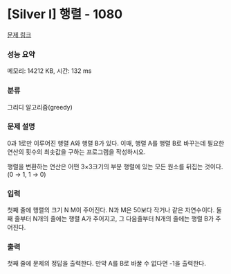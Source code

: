 # [Silver I] 행렬 - 1080 

[문제 링크](https://www.acmicpc.net/problem/1080) 

### 성능 요약

메모리: 14212 KB, 시간: 132 ms

### 분류

그리디 알고리즘(greedy)

### 문제 설명

<p>0과 1로만 이루어진 행렬 A와 행렬 B가 있다. 이때, 행렬 A를 행렬 B로 바꾸는데 필요한 연산의 횟수의 최솟값을 구하는 프로그램을 작성하시오.</p>

<p>행렬을 변환하는 연산은 어떤 3×3크기의 부분 행렬에 있는 모든 원소를 뒤집는 것이다. (0 → 1, 1 → 0)</p>

### 입력 

 <p>첫째 줄에 행렬의 크기 N M이 주어진다. N과 M은 50보다 작거나 같은 자연수이다. 둘째 줄부터 N개의 줄에는 행렬 A가 주어지고, 그 다음줄부터 N개의 줄에는 행렬 B가 주어진다.</p>

### 출력 

 <p>첫째 줄에 문제의 정답을 출력한다. 만약 A를 B로 바꿀 수 없다면 -1을 출력한다.</p>

